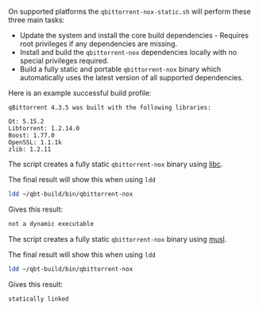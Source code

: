 On supported platforms the `qbittorrent-nox-static.sh` will perform these three main tasks:

-  Update the system and install the core build dependencies - Requires root privileges if any dependencies are missing.
-  Install and build the `qbittorrent-nox` dependencies locally with no special privileges required.
-  Build a fully static and portable `qbittorrent-nox` binary which automatically uses the latest version of all supported dependencies.

Here is an example successful build profile:

```none
qBittorrent 4.3.5 was built with the following libraries:

Qt: 5.15.2
Libtorrent: 1.2.14.0
Boost: 1.77.0
OpenSSL: 1.1.1k
zlib: 1.2.11
```

<!-- tabs:start -->

<!-- tab: Debian and Ubuntu Linux -->

The script creates a fully static `qbittorrent-nox` binary using [libc](https://www.gnu.org/software/libc/).

The final result will show this when using `ldd`

```bash
ldd ~/qbt-build/bin/qbittorrent-nox
```

Gives this result:

```bash
not a dynamic executable
```

<!-- tab:Alpine Linux -->

The script creates a fully static `qbittorrent-nox` binary using [musl](https://wiki.musl-libc.org/).

The final result will show this when using `ldd`

```bash
ldd ~/qbt-build/bin/qbittorrent-nox
```

Gives this result:

```bash
statically linked
```

<!-- tabs:end -->
